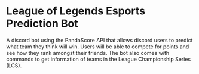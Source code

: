 # League of Legends Esports Prediction Bot

A discord bot using the PandaScore API that allows discord users to predict what team they think will win. 
Users will be able to compete for points and see how they rank amongst their friends.
The bot also comes with commands to get information of teams in the League Championship Series (LCS).
